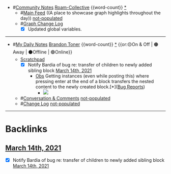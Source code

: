 - #[Community Notes](<Community Notes.md>) [Roam-Collective](<Roam-Collective.md>) {{word-count}} [*]([rc](<rc.md>))
    - #[Main Feed](<Main Feed.md>) ((A place to showcase graph highlights throughout the day)) [not-populated](<not-populated.md>) 
    - #[Graph Change Log](<Graph Change Log.md>) 
        - [x] Updated global variables.
- ---
- #[My Daily Notes](<My Daily Notes.md>) [Brandon Toner](<Brandon Toner.md>) {{word-count}} [*]([bnt](<bnt.md>)) {{or:🟡On & Off | 🟠Away | ⚫️Offline | 🟢Online}}
    - [Scratchpad](<Scratchpad.md>) 
        - [x] Notify Bardia of bug re: transfer of children to newly added sibling block [March 14th, 2021](<March 14th, 2021.md>) 
            - [Obs](<Obs.md>) Getting instances (even while posting this) where pressing enter at the end of a block transfers the nested content to the newly created block.[*]([Bug Reports](<Bug Reports.md>)) 
                - ![](https://firebasestorage.googleapis.com/v0/b/firescript-577a2.appspot.com/o/imgs%2Fapp%2Froaminati%2FvRlRdfpfRj.gif?alt=media&token=32bdd974-a0be-4053-8f8d-a04da80e91d6)
    - #[Conversation & Comments](<Conversation & Comments.md>) [not-populated](<not-populated.md>)
    - #[Change Log](<Change Log.md>) [not-populated](<not-populated.md>)
- ---

# Backlinks
## [March 14th, 2021](<March 14th, 2021.md>)
- [x] Notify Bardia of bug re: transfer of children to newly added sibling block [March 14th, 2021](<March 14th, 2021.md>)

